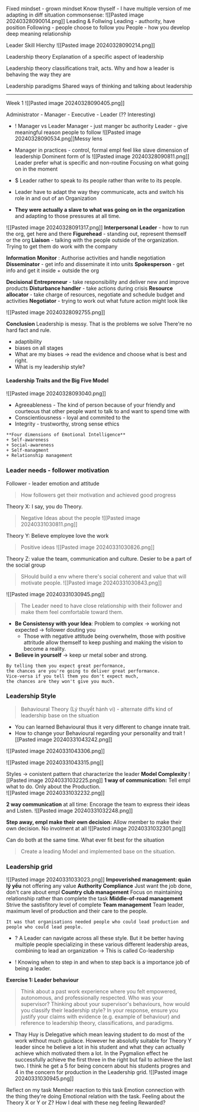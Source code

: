 Fixed mindset - grown mindset
Know thyself - I have multiple version of me
	adapting in diff situation
	commonsense: 
![[Pasted image 20240328090014.png]]
Leading & Follwing
	Leading - authority, have position
	Following - people choose to follow you
People - how you develop deep meaning relationship


Leader Skill Hierchy
![[Pasted image 20240328090214.png]]


Leadership theory
	Explanation of a specific aspect of leadership
	
Leadership theory classifications
	trait, acts. Why and how a leader is behaving the way they are
	
Leadership paradigms
	Shared ways of thinking and talking about leadership

----
Week 1
![[Pasted image 20240328090405.png]]

Administrator - Manager - Executive - Leader (?? Interesting) 
+ ! Manager vs Leader
	Manager - just manger bc authority
	Leader - give meaningful reason people to follow
![[Pasted image 20240328090534.png]]Messy lens

+ Manager in practices - control, formal
	empl feel like slave
dimension of leadership
Dominent form of ls
![[Pasted image 20240328090811.png]]
Leader prefer what is specific and non-routine
Focusing on what going on in the moment
+ $ Leader rather to speak to its people rather than write to its people.

+ Leader have to adapt the way they communicate, acts and switch his role in and out of an Organization

+ **They were actually a slave to what was going on in the organization** and
adapting to those pressures at all time.

![[Pasted image 20240328091317.png]]
**Interpersonal** 
	**Leader** -  how to run the org, get here and there
	**Figurehead** - standing out, represent themself or the org
	**Liaison** - talking with the people outside of the organization. Trying to get them do work with the company

**Information**
	**Monitor** : Authorise activities and handle negotiation
	**Disseminator** - get info and disseminate it into units
	**Spokesperson** - get info and get it inside  + outside the org

**Decisional**
	**Entrepreneur** - take responsibility and deliver new and improve products
	**Disturbance handler** - take actions during crisis
	**Resource allocator** - take charge of resources, negotiate and schedule budget and activities
	**Negotiator** - trying to work out what future action might look like


![[Pasted image 20240328092755.png]]

**Conclusion**
Leadership is messy. That is the problems we solve
There're no hard fact and rule. 
- adaptibility
- biases on all stages
- What are my biases -> read the evidence and choose what is best and right.
- What is my leadership style?


####  Leadership Traits and the Big Five Model
![[Pasted image 20240328093040.png]]
+ Agreeableness - The kind of person because of your friendly and
courteous that other people want to talk to and want to spend time with
+ Conscientiousness - loyal and commited to the 
+ Integrity - trustworthy, strong sense  ethics

```ad-seealso
**Four dimensions of Emotional Intelligence**
+ Self-awareness
+ Social-awareness
+ Self-managment
+ Relationship management
```


### Leader needs - follower motivation
Follower - leader emotion and attitude
> How followers get their motivation and achieved good progress

Theory X: I say, you do Theory. 
> Negative Ideas about the people
![[Pasted image 20240331030811.png]]

Theory Y: Believe employee love the work
> Positive ideas
![[Pasted image 20240331030826.png]]

Theory Z: value the team, communication and culture. Desier to be a part of the social group
> SHould build a env where there's social coherent and value that will motivate people.
![[Pasted image 20240331030843.png]]


![[Pasted image 20240331030945.png]]
> The Leader need to have close relationship with their follower and make them feel comfortable toward them.
+ **Be Consistensy with your Idea**: Problem to complex -> working not expected -> follower douting you
	+ Those with negative attitude being overwhelm, those with positive attritude allow themself to keep pushing and making the vision to become a reality.
+ **Believe in yourself** -> keep ur metal sober and strong. 
```ad-success
By telling them you expect great performance, 
the chances are you're going to deliver great performance.
Vice-versa if you tell them you don't expect much,
the chances are they won't give you much. 
``` 


### Leadership Style
> Behavioural Theory (Lý thuyết hành vi) - alternate diffs kind of leadership base on the situation
+ You can learned Behavioural thus it very different to change innate trait.
+ How to change your Behavioural regarding your personality and trait
![[Pasted image 20240331043242.png]]

![[Pasted image 20240331043306.png]]

![[Pasted image 20240331043315.png]]


Styles -> conistent pattern that characterize the leader
**Model Complexity**
![[Pasted image 20240331032225.png]]
**1 way of communication:** Tell empl what to do. Only about the Production.  
![[Pasted image 20240331032232.png]]

**2 way communication** at all time: Encorage the team to express their ideas and Listen.
![[Pasted image 20240331032248.png]]

**Step away, empl make their own decision:** Allow member to make their own decision. No involment at all
![[Pasted image 20240331032301.png]]

Can do both at the same time. What ever fit best for the situation
> Create a leading Model and implemented base on the situation.


### Leadership grid
![[Pasted image 20240331033023.png]]
**Impoverished management: quản lý yếu**
	not offering any value
**Authority Compliance**
	Just want the job done, don't care about empl
**Country club management**
	Focus on maintaining relationship rather than complete the task
**Middle-of-road management** 
	 Strive the sastisfitory level of complete
**Team management**
	Team leader, maximum level of production and their care to the people.


```ad-note
It was that organisations needed people who could lead production and
people who could lead people.
```
+ ? A Leader can navigate across all these style. But it be better having multiple people specializing in these various different leadership areas, combining to lead an organization
  -> This is called Co-leadership

+ ! Knowing when to step in and when to step back is a importance job of being a leader.

**Exercise 1: Leader behaviour**
> Think about a past work experience where you felt empowered, autonomous, and professionally respected. Who was your supervisor? Thinking about your supervisor's behaviours, how would you classify their leadership style? In your response, ensure you justify your claims with evidence (e.g. example of behaviour) and reference to leadership theory, classifications, and paradigms.
+ Thay Huy is Delegative which mean leaving student to do most of the work without much guidace. However he absolutly suitable for Theory Y leader since he believe a lot in his student and what they can actually achieve which motivated them a lot. In the Pygmalion effect he successfully achieve the first three in the right but fail to achieve the last two. I think he get a 5 for being concern about his students progres and 4 in the concern for production in the Leadership grid.
![[Pasted image 20240331030945.png]]


Reflect on my task
Member reaction to this task
Emotion connection with the thing they're doing
Emotional relation with the task.
Feeling about the Theory X or Y or Z?
How I deal with these neg feeling
Rewarded? 
